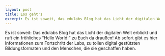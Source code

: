 ```yaml
---
layout: post
title: Los geht's
excerpt: Es ist soweit, das edulabs Blog hat das Licht der digitalen Welt erblickt und ruft ein fröhliches “Hello World!” zu Euch da draußen!
---
```


Es ist soweit: Das edulabs Blog hat das Licht der digitalen Welt erblickt und ruft ein fröhliches “Hello World!” zu Euch da draußen! Ab sofort gibt es hier Informationen zum Fortschritt der Labs, zu tollen digital gestützten Bildungsformaten und den Menschen, die sie geschaffen haben.